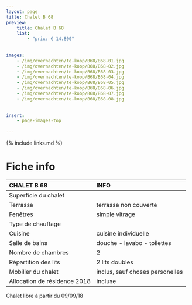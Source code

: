 ```yaml
---
layout: page
title: Chalet B 68
preview: 
    title: Chalet B 68
    list:
        - "prix: € 14.800"
        
        
images:
    - /img/overnachten/te-koop/B68/B68-01.jpg
    - /img/overnachten/te-koop/B68/B68-02.jpg
    - /img/overnachten/te-koop/B68/B68-03.jpg
    - /img/overnachten/te-koop/B68/B68-04.jpg
    - /img/overnachten/te-koop/B68/B68-05.jpg
    - /img/overnachten/te-koop/B68/B68-06.jpg
    - /img/overnachten/te-koop/B68/B68-07.jpg
    - /img/overnachten/te-koop/B68/B68-08.jpg
    
    
insert:
    - page-images-top
    
---
```


{% include links.md %}



# Fiche info

CHALET B 68                 | INFO        | 
:---------------------------|:------------|
Superficie du chalet         |
Terrasse                     |terrasse non couverte  
Fenêtres                     |simple vitrage
Type de chauffage            |
Cuisine                      |cuisine individuelle
Salle de bains               |douche - lavabo - toilettes
Nombre de chambres           |2
Répartition des lits         |2 lits doubles
Mobilier du chalet           |inclus, sauf choses personelles
Allocation de résidence 2018 |incluse

Chalet libre à partir du 09/09/18
